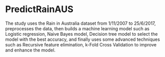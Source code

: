 # PredictRainAUS
The study uses the Rain in Australia dataset from 1/11/2007 to 25/6/2017, preprocesses the data, then builds a machine learning model such as Logistic regression, Naive Bayes model, Decision tree model to select the model with the best accuracy, and finally uses some advanced techniques such as Recursive feature elimination, k-Fold Cross Validation to improve and enhance the model.
